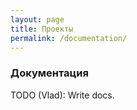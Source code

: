 ```yaml
---
layout: page
title: Проекты
permalink: /documentation/
---
```


### Документация

TODO (Vlad): Write docs. 